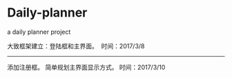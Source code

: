 # Daily-planner
a daily planner project


大致框架建立：登陆框和主界面。 
 时间：2017/3/8
 
 --------------------------------


添加注册框。
简单规划主界面显示方式。
时间：2017/3/10
